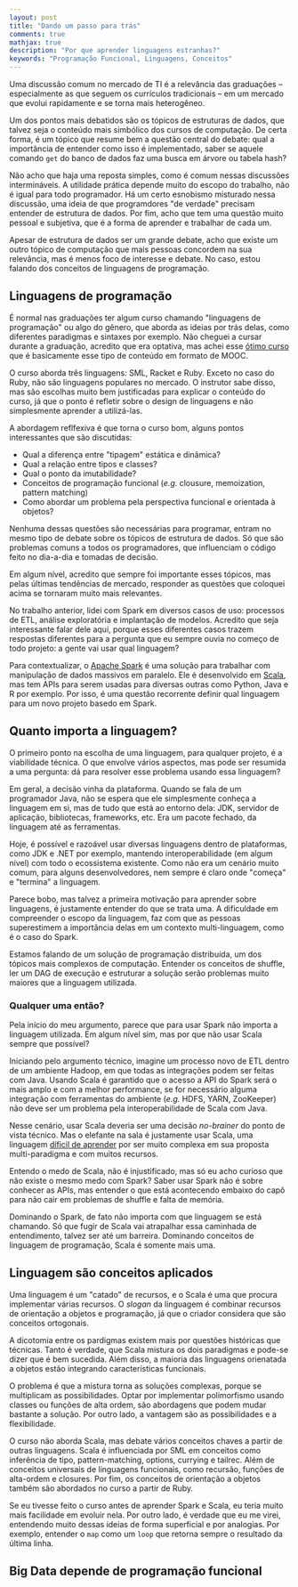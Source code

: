 ```yaml
---
layout: post
title: "Dando um passo para trás"
comments: true
mathjax: true
description: "Por que aprender linguagens estranhas?"
keywords: "Programação Funcional, Linguagens, Conceitos"
---
```


Uma discussão comum no mercado de TI é a relevância das graduações –  especialmente as que seguem os currículos tradicionais – em um mercado que evolui rapidamente e se torna mais heterogêneo.

Um dos pontos mais debatidos são os tópicos de estruturas de dados, que talvez seja o conteúdo mais simbólico dos cursos de computação. De certa forma, é um tópico que resume bem a questão central do debate: qual a importância de entender como isso é implementado, saber se aquele comando `get` do banco de dados faz uma busca em árvore ou tabela hash?

Não acho que haja uma reposta simples, como é comum nessas discussões intermináveis. A utilidade prática depende muito do escopo do trabalho, não é igual para todo programador. Há um certo esnobismo misturado nessa discussão, uma ideia de que programdores "de verdade" precisam entender de estrutura de dados. Por fim, acho que tem uma questão muito pessoal e subjetiva, que é a forma de aprender e trabalhar de cada um.

Apesar de estrutura de dados ser um grande debate, acho que existe um outro tópico de computação que mais pessoas concordem na sua relevância, mas é menos foco de interesse e debate. No caso, estou falando dos conceitos de linguagens de programação.

## Linguagens de programação

É normal nas graduações ter algum curso chamando "linguagens de programação" ou algo do gênero, que aborda as ideias por trás delas, como diferentes paradigmas e sintaxes  por exemplo. Não cheguei a cursar durante a graduação, acredito que era optativa, mas achei esse [ótimo curso](https://www.coursera.org/learn/programming-languages?) que é basicamente esse tipo de conteúdo em formato de MOOC.

O curso aborda três linguagens: SML, Racket e Ruby. Exceto no caso do Ruby, não são linguagens populares no mercado. O instrutor sabe disso, mas são escolhas muito bem justificadas para explicar o conteúdo do curso, já que o ponto é refletir sobre o design de linguagens e não simplesmente aprender a utilizá-las.

A abordagem reflfexiva é que torna o curso bom, alguns pontos interessantes que são discutidas:

* Qual a diferença entre "tipagem" estática e dinâmica? 
* Qual a relação entre tipos e classes?
* Qual o ponto da imutabilidade?
* Conceitos de programação funcional (*e.g.* clousure, memoization, pattern matching)
* Como abordar um problema pela perspectiva funcional e orientada à objetos?

Nenhuma dessas questões são necessárias para programar, entram no mesmo tipo de debate sobre os tópicos de estrutura de dados. Só que são problemas comuns a todos os programadores, que influenciam o código feito no dia-a-dia e tomadas de decisão.

Em algum nível, acredito que sempre foi importante esses tópicos, mas pelas últimas tendências de mercado, responder as questões que coloquei acima se tornaram muito mais relevantes.

No trabalho anterior, lidei com Spark em diversos casos de uso: processos de ETL, análise exploratória e implantação de modelos. Acredito que seja interessante falar dele aqui, porque esses diferentes casos trazem respostas diferentes para a pergunta que eu sempre ouvia no começo de todo projeto: a gente vai usar qual linguagem?

Para contextualizar, o [Apache Spark](https://spark.apache.org/) é uma solução para trabalhar com manipulação de dados massivos em paralelo. Ele é desenvolvido em [Scala](https://scala-lang.org/), mas tem APIs para serem usadas para diversas outras como Python, Java e R por exemplo. Por isso, é uma questão recorrente definir qual linguagem para um novo projeto basedo em Spark.

<!-- Se há suporte para várias, é porque faz sentido a depender do caso de uso. E, sendo honesto, sentia que a maioria não estava preparada para responder essa pergunta e decisões caras (e erradas) foram tomadas por causa disso. -->

## Quanto importa a linguagem?

O primeiro ponto na escolha de uma linguagem, para qualquer projeto, é a viabilidade técnica. O que envolve vários aspectos, mas pode ser resumida a uma pergunta: dá para resolver esse problema usando essa linguagem?

Em geral, a decisão vinha da plataforma. Quando se fala de um programador Java, não se espera que ele simplesmente conheça a linguagem em si, mas de tudo que está ao entorno dela: JDK, servidor de aplicação, bibliotecas, frameworks, etc. Era um pacote fechado, da linguagem até as ferramentas.

Hoje, é possível e razoável usar diversas linguagens dentro de plataformas, como JDK e .NET por exemplo, mantendo interoperabilidade (em algum nível) com todo o ecossistema existente. Como não era um cenário muito comum, para alguns desenvolvedores, nem sempre é claro onde "começa" e "termina" a linguagem.

Parece bobo, mas talvez a primeira motivação para aprender sobre linguagens, é justamente entender do que se trata uma. A dificuldade em compreender o escopo da  linguagem, faz com que as pessoas superestimem a importância delas em um contexto multi-linguagem, como é o caso do Spark.

Estamos falando de um solução de programação distribuída, um dos tópicos mais complexos de computação. Entender os conceitos de shuffle, ler um DAG de execução e estruturar a solução serão problemas muito maiores que a linguagem utilizada.

### Qualquer uma então?

Pela início do meu argumento, parece que para usar Spark não importa a linguagem utilizada. Em algum nível sim, mas por que não usar Scala sempre que possível?

Iniciando pelo argumento técnico, imagine um processo novo de ETL dentro de um ambiente Hadoop, em que todas as integrações podem ser feitas com Java. Usando Scala é garantido que o acesso a API do Spark será o mais amplo e com a melhor performance, se for necessário alguma integração com ferramentas do ambiente (*e.g.* HDFS, YARN, ZooKeeper) não deve ser um problema pela interoperabilidade de Scala com Java. 

Nesse cenário, usar Scala deveria ser uma decisão *no-brainer* do ponto de vista técnico. Mas o elefante na sala é justamente usar Scala, uma linguagem [díficil de aprender](https://www.quora.com/Why-is-Scala-so-hard-to-learn) por ser muito complexa em sua proposta multi-paradigma e com muitos recursos. 

Entendo o medo de Scala, não é injustificado, mas só eu acho curioso que não existe o mesmo medo com Spark? Saber usar Spark não é sobre conhecer as APIs, mas entender o que está acontecendo embaixo do capô para não cair em problemas de shuffle e falta de memória. 

Dominando o Spark, de fato não importa com que linguagem se está chamando. Só que fugir de Scala vai atrapalhar essa caminhada de entendimento, talvez ser até um barreira. Dominando conceitos de linguagem de programação, Scala é somente mais uma.

## Linguagem são conceitos aplicados

Uma linguagem é um "catado" de recursos, e o Scala é uma que procura implementar várias recursos. O *slogan* da linguagem é combinar recursos de orientação a objetos e programação, já que o criador considera que são conceitos ortogonais.

A dicotomia entre os pardigmas existem mais por questões históricas que técnicas. Tanto é verdade, que Scala mistura os dois paradigmas e pode-se dizer que é bem sucedida. Além disso, a maioria das linguagens orienatada a objetos estão integrando características funcionais.

O problema é que a mistura torna as soluções complexas, porque se multiplicam as possibilidades. Optar por implementar polimorfismo usando classes ou funções de alta ordem, são abordagens que podem mudar bastante a solução. Por outro lado, a vantagem são as possibilidades e a flexibilidade.

O curso não aborda Scala, mas debate vários conceitos chaves a partir de outras linguagens. Scala é influenciada por SML em conceitos como inferência de tipo, pattern-matching, options, currying e tailrec. Além de conceitos universais de linguagens funcionais, como recursão, funções de alta-ordem e closures. Por fim, os conceitos de orientação a objetos também são abordados no curso a partir de Ruby.

Se eu tivesse feito o curso antes de aprender Spark e Scala, eu teria muito mais facilidade em evoluir nela. Por outro lado, é verdade que eu me virei, entendendo muito dessas ideias de forma superficial e por analogias. Por exemplo, entender o `map` como um `loop` que retorna sempre o resultado da última linha.

## Big Data depende de programação funcional 


